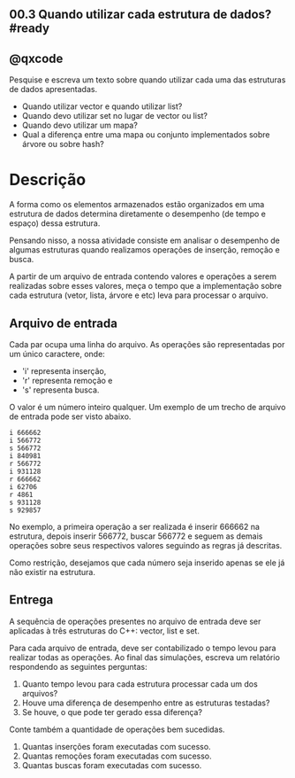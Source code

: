 ## 00.3 Quando utilizar cada estrutura de dados?   #ready
## @qxcode

Pesquise e escreva um texto sobre quando utilizar cada uma das estruturas de dados apresentadas.

- Quando utilizar vector e quando utilizar list?
- Quando devo utilizar set no lugar de vector ou list?
- Quando devo utilizar um mapa?
- Qual a diferença entre uma mapa ou conjunto implementados sobre árvore ou sobre hash?


# Descrição

A forma como os elementos armazenados estão organizados em uma estrutura de dados determina diretamente o desempenho (de tempo e espaço) dessa estrutura. 

Pensando nisso, a nossa atividade consiste em analisar o desempenho de algumas estruturas quando realizamos operações de inserção, remoção e busca. 

A partir de um arquivo de entrada contendo valores e operações a serem realizadas sobre esses valores, meça o tempo que a implementação sobre cada estrutura (vetor, lista, árvore e etc) leva para processar o arquivo.

## Arquivo de entrada
Cada par ocupa uma linha do arquivo. As operações são representadas por um único caractere, onde:

- 'i' representa inserção, 
- 'r' representa remoção e 
- 's' representa busca. 

O valor é um número inteiro qualquer. Um exemplo de um trecho de arquivo de entrada pode ser visto abaixo.

```
i 666662
i 566772
s 566772
i 840981
r 566772
i 931128
r 666662
i 62706
r 4861
s 931128
s 929857
```

No exemplo, a primeira operação a ser realizada é inserir 666662 na estrutura, depois inserir 566772, buscar 566772 e seguem as demais operações sobre seus respectivos valores seguindo as regras já descritas.

Como restrição, desejamos que cada número seja inserido apenas se ele já não existir
na estrutura.

## Entrega

A sequência de operações presentes no arquivo de entrada deve ser aplicadas à três estruturas do C++: vector, list e set.

Para cada arquivo de entrada, deve ser contabilizado o tempo levou para realizar todas as operações. Ao final das simulações, escreva um relatório respondendo as seguintes perguntas:
1. Quanto tempo levou para cada estrutura processar cada um dos arquivos?
2. Houve uma diferença de desempenho entre as estruturas testadas?
3. Se houve, o que pode ter gerado essa diferença?

Conte também a quantidade de operações bem sucedidas.
1. Quantas inserções foram executadas com sucesso.
2. Quantas remoções foram executadas com sucesso.
3. Quantas buscas foram executadas com sucesso.

